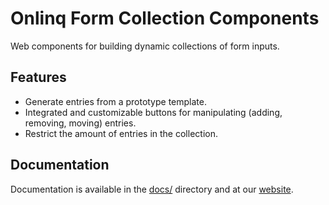 # Onlinq Form Collection Components

Web components for building dynamic collections of form inputs.

## Features

* Generate entries from a prototype template.
* Integrated and customizable buttons for manipulating (adding, removing,
  moving) entries.
* Restrict the amount of entries in the collection.

## Documentation

Documentation is available in the [docs/](docs/index.md) directory and at our
[website](https://www.onlinq.dev/docs/form-collection).
